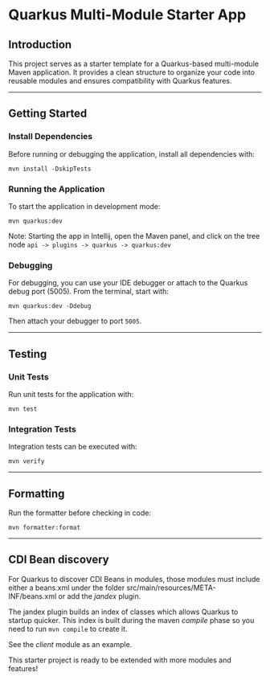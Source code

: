 # Quarkus Multi-Module Starter App

## Introduction

This project serves as a starter template for a Quarkus-based multi-module Maven application. It provides a clean structure to organize your code into reusable modules and ensures compatibility with Quarkus features.

---

## Getting Started

### Install Dependencies

Before running or debugging the application, install all dependencies with:

`mvn install -DskipTests`

### Running the Application

To start the application in development mode:

`mvn quarkus:dev`

Note: Starting the app in Intellij, open the Maven panel, and click on the tree node 
`api -> plugins -> quarkus -> quarkus:dev` 

### Debugging

For debugging, you can use your IDE debugger or attach to the Quarkus debug port (5005). From the terminal, start with:

`mvn quarkus:dev -Ddebug`

Then attach your debugger to port `5005`.

---

## Testing

### Unit Tests

Run unit tests for the application with:

`mvn test`

### Integration Tests

Integration tests can be executed with:

`mvn verify`

---

## Formatting

Run the formatter before checking in code:

`mvn formatter:format`

---

## CDI Bean discovery
For Quarkus to discover CDI Beans in modules, those modules must include either a beans.xml under the folder
src/main/resources/META-INF/beans.xml or add the _jandex_ plugin.

The jandex plugin builds an index of classes which allows Quarkus to startup quicker.
This index is built during the maven _compile_ phase so you need to run
`mvn compile` to create it.

See the _client_ module as an example.

This starter project is ready to be extended with more modules and features!
